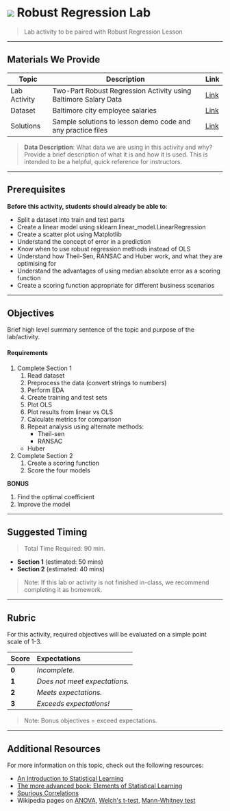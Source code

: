 <!---
Questions? Comments?:
1. Log an issue to this repo to alert us of a problem.
2. Suggest an edit yourself by forking this repo, making edits, and submitting a pull request with your changes back to our master branch.
3. Reach out to the data team on Slack and share your thoughts!
--->

# ![](https://ga-dash.s3.amazonaws.com/production/assets/logo-9f88ae6c9c3871690e33280fcf557f33.png) Robust Regression Lab

> Lab activity to be paired with Robust Regression Lesson

<!--- Unit and sequence information. This template is an instructor-facing description for a given activity or lab. --->

---

## Materials We Provide
<!--- This section is a table of contents for the activity. The table structure breaks down repo resources into types, distinguishing between  notebooks and supporting materials. Note that the table below demonstrates the total possible range of materials; most lessons won't require all of the categories below. Also note that every item in the repo should get its own line and link, like the example shown for data. --->

| Topic | Description | Link |
| --- | --- | --- |
| Lab Activity | Two-Part Robust Regression Activity using Baltimore Salary Data | [Link](./baltimore-salaries-lab.ipynb)|
| Dataset | Baltimore city employee salaries | [Link](./datasets/Baltimore_City_Employee_Salaries_2011.csv)|
| Solutions | Sample solutions to lesson demo code and any practice files | [Link](./solution-code/baltimore-salaries-lab-solutions.ipynb)|


> **Data Description**: What data we are using in this activity and why? Provide a brief description of what it is and how it is used. This is intended to be a helpful, quick reference for instructors.

---

## Prerequisites
<!--- This section explains the relevant prerequisites; in other words, what do students need to know to be able to benefit and perform the tasks required in this activity/lab? List all relevant skills or prior learning objectives --->

**Before this activity, students should already be able to**:
- Split a dataset into train and test parts
- Create a linear model using sklearn.linear_model.LinearRegression
- Create a scatter plot using Matplotlib
- Understand the concept of error in a prediction
- Know when to use robust regression methods instead of OLS
- Understand how Theil-Sen, RANSAC and Huber work, and what they are optimising for
- Understand the advantages of using median absolute error as a scoring function
- Create a scoring function appropriate for different business scenarios

---

## Objectives
<!--- This section lists the learning objectives of the activity or lab.  --->

Brief high level summary sentence of the topic and purpose of the lab/activity. 

<!--- This section lists the exact requirements students have to perform in order to "complete" the activity.  --->
#### Requirements
1. Complete Section 1
   1. Read dataset
   1. Preprocess the data (convert strings to numbers)
   1. Perform EDA
   1. Create training and test sets
   1. Plot OLS
   1. Plot results from linear vs OLS
   1. Calculate metrics for comparison
   1. Repeat analysis using alternate methods: 
      - Theil-sen
      - RANSAC
    - Huber
1. Complete Section 2
   1. Create a scoring function
   1. Score the four models

**BONUS**
1. Find the optimal coefficient
1. Improve the model


<!--- If there are any bonus objectives, list them here. Bonus objectives are items that are not officially required in order to "complete" a given activity, but are provided as suggested enrichment for students who want additional challenges.--->

---

## Suggested Timing

<!--- This section outlines the lesson plan with relevant sections and subsections, providing both the total time required as well as suggestions for timing in each section --->

> Total Time Required: 90 min. 

- **Section 1** (estimated: 50 mins)
- **Section 2** (estimated: 40 mins)

> Note: If this lab or activity is not finished in-class, we recommend completing it as homework.

---

## Rubric

For this activity, required objectives will be evaluated on a simple point scale of 1-3.

Score | Expectations
:--- | :---
**0** | _Incomplete._
**1** | _Does not meet expectations._
**2** | _Meets expectations._
**3** | _Exceeds expectations!_

> Note: Bonus objectives = exceed expectations.

---

## Additional Resources
<!--- List of potential sources that may help or inform the students' ability to complete the tasks required. This might include reference sites, examples, or tutorials for "getting started." --->

For more information on this topic, check out the following resources:
- [An Introduction to Statistical Learning](http://www-bcf.usc.edu/~gareth/ISL/)
- [The more advanced book: Elements of Statistical Learning](http://web.stanford.edu/~hastie/ElemStatLearn/)
- [Spurious Correlations](http://www.tylervigen.com/spurious-correlations)
- Wikipedia pages on [ANOVA](https://en.wikipedia.org/wiki/Analysis_of_variance), [Welch's t-test](https://en.wikipedia.org/wiki/Welch's_t-test), [Mann-Whitney test](https://en.wikipedia.org/wiki/Mann%E2%80%93Whitney_U_test)
